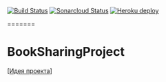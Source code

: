 [![Build Status](https://travis-ci.org/STC12-team/BookSharingProject.svg?branch=master)](https://travis-ci.org/STC12-team/BookSharingProject)
[![Sonarcloud Status](https://sonarcloud.io/api/project_badges/measure?project=bookSharing&metric=alert_status)](https://sonarcloud.io/dashboard?id=bookSharing)
[![Heroku deploy](https://heroku-badge.herokuapp.com/?app=stc12-book-sharing)](https://stc12-book-sharing.herokuapp.com)

=======
# BookSharingProject

[[Идея проекта](https://github.com/STC12-team/BookSharingProject/wiki/%D0%98%D0%B4%D0%B5%D1%8F-%D0%BF%D1%80%D0%BE%D0%B5%D0%BA%D1%82%D0%B0)]
